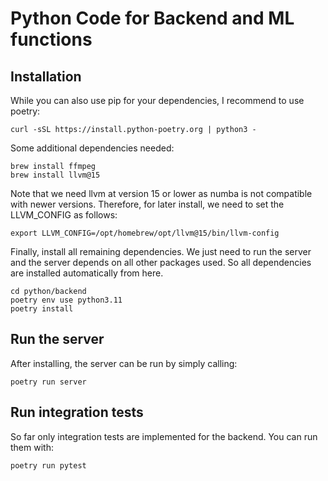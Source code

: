 # Python Code for Backend and ML functions

## Installation

While you can also use pip for your dependencies, I recommend to use poetry:
```
curl -sSL https://install.python-poetry.org | python3 -
```

Some additional dependencies needed:
```
brew install ffmpeg
brew install llvm@15
```

Note that we need llvm at version 15 or lower as numba is not compatible with newer versions.
Therefore, for later install, we need to set the LLVM_CONFIG as follows:
```
export LLVM_CONFIG=/opt/homebrew/opt/llvm@15/bin/llvm-config
```

Finally, install all remaining dependencies. We just need to run the server and the server depends on all other packages used. So all dependencies are installed automatically from here.
```
cd python/backend
poetry env use python3.11
poetry install
```

## Run the server
After installing, the server can be run by simply calling:

```
poetry run server
```

## Run integration tests
So far only integration tests are implemented for the backend. You can run them with:
```
poetry run pytest
```